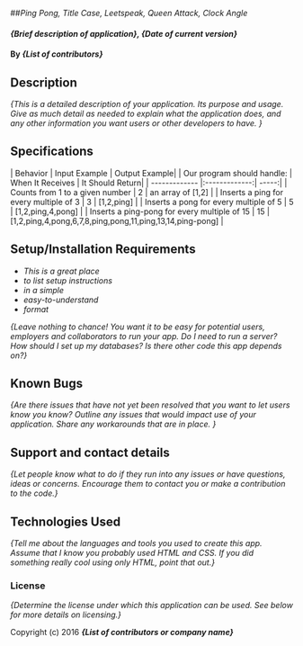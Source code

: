 ##_Ping Pong, Title Case, Leetspeak, Queen Attack, Clock Angle_

#### _{Brief description of application}, {Date of current version}_

#### By _**{List of contributors}**_

## Description

_{This is a detailed description of your application. Its purpose and usage.  Give as much detail as needed to explain what the application does, and any other information you want users or other developers to have. }_

## Specifications
| Behavior     | Input  Example     | Output Example|
| Our program should handle:     | When It Receives    | It Should Return|
| ------------- |:-------------:| -----:|
|   Counts from 1 to a given number    | 2 | an array of [1,2] |
|   Inserts a ping for every multiple of 3    | 3 | [1,2,ping] |
|   Inserts a pong for every multiple of 5    | 5 | [1,2,ping,4,pong] |
|   Inserts a ping-pong for every multiple of 15    | 15 | [1,2,ping,4,pong,6,7,8,ping,pong,11,ping,13,14,ping-pong] |

## Setup/Installation Requirements

* _This is a great place_
* _to list setup instructions_
* _in a simple_
* _easy-to-understand_
* _format_

_{Leave nothing to chance! You want it to be easy for potential users, employers and collaborators to run your app. Do I need to run a server? How should I set up my databases? Is there other code this app depends on?}_

## Known Bugs

_{Are there issues that have not yet been resolved that you want to let users know you know?  Outline any issues that would impact use of your application.  Share any workarounds that are in place. }_

## Support and contact details

_{Let people know what to do if they run into any issues or have questions, ideas or concerns.  Encourage them to contact you or make a contribution to the code.}_

## Technologies Used

_{Tell me about the languages and tools you used to create this app. Assume that I know you probably used HTML and CSS. If you did something really cool using only HTML, point that out.}_

### License

*{Determine the license under which this application can be used.  See below for more details on licensing.}*

Copyright (c) 2016 **_{List of contributors or company name}_**
